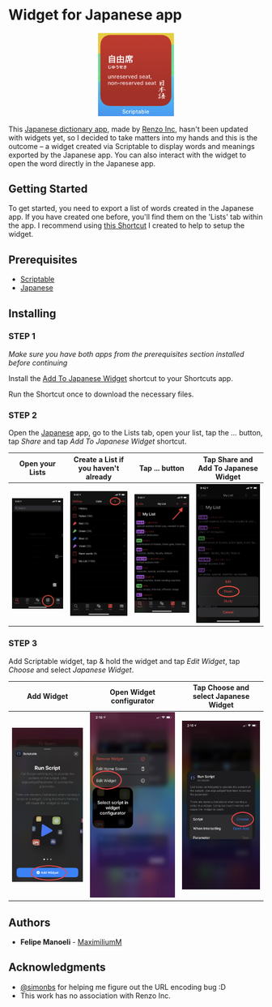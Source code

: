 # Widget for Japanese app

<p align="center">
<img src="https://raw.githubusercontent.com/MaximiliumM/JapaneseWidget/master/Documentation/widget.JPEG" width="150" alt="Japanese Widget"/>
</p>

This [Japanese dictionary app](https://apps.apple.com/us/app/japanese/id290664053), made by [Renzo Inc](https://www.japaneseapp.com), hasn't been updated with widgets yet, so I decided to take matters into my hands and this is the outcome – a widget created via Scriptable to display words and meanings exported by the Japanese app. You can also interact with the widget to open the word directly in the Japanese app.

## Getting Started

To get started, you need to export a list of words created in the Japanese app. If you have created one before, you'll find them on the 'Lists' tab within the app. I recommend using [this Shortcut](https://www.icloud.com/shortcuts/6a3070ac49c54502ab44905f74a2c353) I created to help to setup the widget.


## Prerequisites

- [Scriptable](https://apps.apple.com/us/app/scriptable/id1405459188)
- [Japanese](https://apps.apple.com/us/app/japanese/id290664053)

## Installing

### STEP 1
*Make sure you have both apps from the prerequisites section installed before continuing*

Install the [Add To Japanese Widget](https://www.icloud.com/shortcuts/6a3070ac49c54502ab44905f74a2c353) shortcut to your Shortcuts app.

Run the Shortcut once to download the necessary files.

### STEP 2
Open the [Japanese](https://apps.apple.com/us/app/japanese/id290664053) app, go to the Lists tab, open your list, tap the *...* button, tap *Share* and tap *Add To Japanese Widget* shortcut.

Open your Lists | Create a List if you haven't already | Tap ... button | Tap Share and Add To Japanese Widget
--- | --- | --- | ---
![](Documentation/step1.JPG) | ![](Documentation/step2.JPG) | ![](Documentation/step3.JPG) | ![](Documentation/step4.JPG)

### STEP 3
Add Scriptable widget, tap & hold the widget and tap *Edit Widget*, tap *Choose* and select *Japanese Widget*.

Add Widget | Open Widget configurator | Tap Choose and select Japanese Widget
--- | --- | ---
![](Documentation/w-step1.jpg) | ![](Documentation/w-step2.jpg) | ![](Documentation/w-step3.jpg)

## Authors

* **Felipe Manoeli** - [MaximiliumM](https://www.twitter.com/MaximiliumM)

## Acknowledgments

* [@simonbs](https://www.twitter.com/simonbs) for helping me figure out the URL encoding bug :D 
* This work has no association with Renzo Inc.
